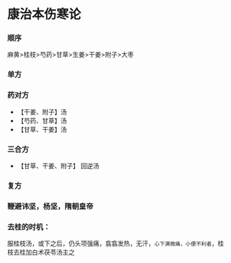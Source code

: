 # 康治本伤寒论
### 顺序
麻黄>桂枝>芍药>甘草>生姜>干姜>附子>大枣
### 单方
### 药对方
- 【干姜、附子】汤
- 【芍药、甘草】汤
- 【甘草、干姜】汤
### 三合方
- 【甘草、干姜、附子】 回逆汤
### 复方

### 鞭避讳坚，杨坚，隋朝皇帝

### 去桂的时机：
服桂枝汤，或下之后，仍头项强痛，翕翕发热，无汗，`心下满微痛，小便不利者`，桂枝去桂加白术茯苓汤主之

